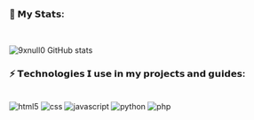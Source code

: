 ### 💫 𝗠𝘆 𝗦𝘁𝗮𝘁𝘀:
<br>

![9xnull0 GitHub stats](https://github-readme-stats.vercel.app/api?username=0xnull0&show_icons=true&bg_color=00000000)

### ⚡ 𝗧𝗲𝗰𝗵𝗻𝗼𝗹𝗼𝗴𝗶𝗲𝘀 𝗜 𝘂𝘀𝗲 𝗶𝗻 𝗺𝘆 𝗽𝗿𝗼𝗷𝗲𝗰𝘁𝘀 𝗮𝗻𝗱 𝗴𝘂𝗶𝗱𝗲𝘀:
<div style="display: inline_block"><br>
<img align="center" alt="html5"src="https://img.shields.io/badge/HTML5-E34F26?style=for-the-badge&logo=html5&logoColor=white">
<img align="center" alt="css"src="https://img.shields.io/badge/CSS-239120?&style=for-the-badge&logo=css3&logoColor=white">
<img align="center" alt="javascript"src="https://img.shields.io/badge/JavaScript-F7DF1E?style=for-the-badge&logo=javascript&logoColor=black">
<img align="center" alt="python"src="https://img.shields.io/badge/Python-3776AB?style=for-the-badge&logo=python&logoColor=white">
<img align="center" alt="php"src="https://img.shields.io/badge/PHP-777BB4?style=for-the-badge&logo=php&logoColor=white">
</div>

